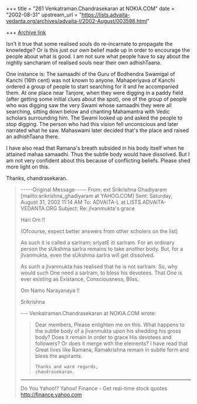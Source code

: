 +++
title = "261 Venkatraman.Chandrasekaran at NOKIA.COM"
date = "2002-08-31"
upstream_url = "https://lists.advaita-vedanta.org/archives/advaita-l/2002-August/003598.html"

+++
[Archive link](https://lists.advaita-vedanta.org/archives/advaita-l/2002-August/003598.html)

Isn't it true that some realised souls do re-incarnate
to propagate the knowledge? Or is this just our
own belief made up in order to encourage the people
about what is good.
I am not sure what people have to say about the nightly
sancharam of realised souls near their own adhishTaana.

One instance is: 
              The samaadhi of the Guru of Bodhendra
Swamigal of Kanchi (16th cent) was not known to anyone.
Mahaperiyava of Kanchi ordered a group of people to start
searching for it and he accompanied them. At one place near
Tanjore, when they were digging in a paddy field (after
getting some initial clues about the spot), one of the
group of people who was digging saw the very Swami whose
samaadhi they were all searching, sitting down below
and chanting Mahamantra with Vedic scholars surrounding
him. The Swami looked up and asked the people to stop 
digging. The person who had this vision fell unconscious 
and later narrated what he saw. Mahaswami later decided 
that's the place and raised an adhishTaana there.

I have also read that Ramana's breath subsided in his
body itself when he attained mahaa samaadhi. Thus the
subtle body would have dissolved. But I am not very
confident about this because of conflicting beliefs.
Please shed more light on this.

Thanks,
chandrasekaran.

> -----Original Message-----
> From: ext Srikrishna Ghadiyaram 
> [mailto:srikrishna_ghadiyaram at YAHOO.COM]
> Sent: Saturday, August 31, 2002 11:14 AM
> To: ADVAITA-L at LISTS.ADVAITA-VEDANTA.ORG
> Subject: Re: jIvanmukta's grace
> 
> 
> Hari Om !!
> 
> (Ofcourse, expect better answers from other scholers
> on the list)
> 
> As such it is called a sarIram; srIyatE iti sarIram.
> For an ordinary person the sUkshma sarIra remains to
> take another body. But, for a jIvanmukta, even the
> sUkshma sarIra will get dissolved.
> 
> As such a jIvanmukta has realised that he is not
> sarIram. So, why would such One need a sarIram, to
> bless his devotees. That One is ever existing as
> Existance, Consciousness, Bliss.
> 
> Om Namo Narayanaya !!
> 
> Srikrishna
> 
> --- Venkatraman.Chandrasekaran at NOKIA.COM wrote:
> > Dear members,
> >     Please enlighten me on this.
> >     What happens to the subtle body of a jIvanmukta
> > upon his shedding his
> > gross body? Does it remain in order to grace His
> > devotees and followers?
> > Or does it merge with the elements? I have read that
> > Great lives like Ramana,
> > Ramakrishna remain in subtle form and bless the
> > aspirants.
> >
> >     Thanks and warm regards,
> >     chandrasekaran.
> 
> 
> __________________________________________________
> Do You Yahoo!?
> Yahoo! Finance - Get real-time stock quotes
> http://finance.yahoo.com
> 

